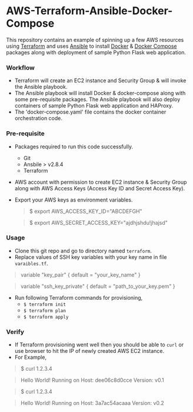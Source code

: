 # AWS-Terraform-Ansible-Docker-Compose
This repository contains an example of spinning up a few AWS resources using [Terraform](https://www.terraform.io/ "Terraform") and uses [Ansible](https://www.ansible.com/ "Ansible") to install [Docker](https://www.docker.com/ "Docker") & [Docker Compose](https://docs.docker.com/compose/ "docker-compose") packages along with deployment of sample Python Flask web application.

### Workflow

- Terraform will create an EC2 instance and Security Group & will invoke the Ansible playbook.
- The Ansible playbook will install Docker & docker-compose along with some pre-requisite packages. The Ansible playbook will also deploy containers of sample Python Flask web application and HAProxy.
- The 'docker-compose.yaml' file contains the docker container orchestration code.

### Pre-requisite
- Packages required to run this code successfully.
	- Git
	- Ansbile > v2.8.4
	- Terraform

- AWS account with permission to create EC2 instance & Security Group along with AWS Access Keys (Access Key ID and Secret Access Key).

- Export your AWS keys as environment variables.
	> $ export AWS_ACCESS_KEY_ID="ABCDEFGH"
	
	> $ export AWS_SECRET_ACCESS_KEY="ajdhjshdu!jhajsd"

### Usage

- Clone this git repo and go to directory named `terraform`.
- Replace values of SSH key variables with your key name in file `varaibles.tf`.
>variable "key_pair" {
  default = "your_key_name"
}

>variable "ssh_key_private" {
  default = "path_to_your_key.pem"
}

- Run following Terraform commands for provisioning,
	 - `$ terraform init`
	 - `$ terraform plan`
	 - `$ terraform apply`

### Verify

- If Terraform provisioning went well then you should be able to `curl` or use browser to hit the IP of newly created AWS EC2 instance.
- For Example,
>$ curl 1.2.3.4

>Hello World! Running on Host: dee06c8d0cce Version: v0.1

>$ curl 1.2.3.4

>Hello World! Running on Host: 3a7ac54acaaa Version: v0.2
